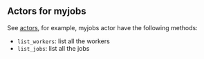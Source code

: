 ## Actors for myjobs

See [actors](sdk__actors.md), for example, myjobs actor have the following methods:

- `list_workers`: list all the workers
- `list_jobs`: list all the jobs